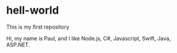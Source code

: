 # hell-world
This is my first repository

Hi, my name is Paul, and I like Node.js, C#, Javascript, Swift, Java, ASP.NET.
